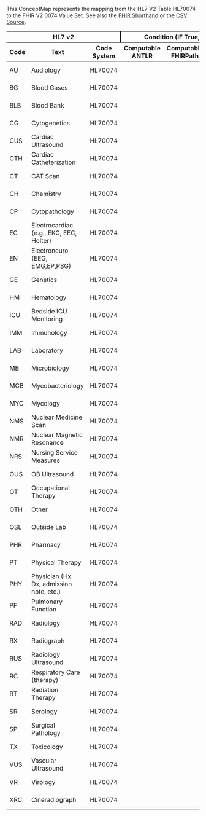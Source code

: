 
This ConceptMap represents the mapping from the HL7 V2 Table HL70074 to the FHIR V2 0074 Value Set. See also the <a href='https://github.com/HL7/v2-to-fhir/blob/master/tank/Table HL70074 to V2 0074.fsh'>FHIR Shorthand</a> or the <a href='https://github.com/HL7/v2-to-fhir/blob/master/mappings/codesystems/HL7 Concept Map_ DiagnosticServiceSection - Sheet1.csv'>CSV Source</a>.
<table class='grid'><thead>
<tr><th colspan='3' style='border-right: 2px solid black;'>HL7 v2</th><th colspan='3' style='border-right: 2px solid black;'>Condition (IF True, args)</th><th colspan='4'>HL7 FHIR</th><th rowspan='2'>Comments</th></tr>
<tr><th>Code</th><th>Text</th><th>Code System</th><th>Computable ANTLR</th><th>Computable FHIRPath</th><th>Narrative</th><th>Code</th><th>Proposed Extension</th><th>Display</th><th>Code System</th></tr></thead>
<tbody>
<tr><td>AU</td><td>Audiology</td><td style='border-right: 2px'>HL70074</td><td style='border-right: 2px'></td><td style='border-right: 2px'></td><td style='border-right: 2px'></td><td>AU</td><td style='border-right: 2px'></td><td>Audiology</td><td><a href='https://hl7.org/fhir/R4/v2/0074/index.html'>http://terminology.hl7.org/CodeSystem/v2-0074</a></td><td style='border-right: 2px'></td></tr>
<tr><td>BG</td><td>Blood Gases</td><td style='border-right: 2px'>HL70074</td><td style='border-right: 2px'></td><td style='border-right: 2px'></td><td style='border-right: 2px'></td><td>BG</td><td style='border-right: 2px'></td><td>Blood Gases</td><td><a href='https://hl7.org/fhir/R4/v2/0074/index.html'>http://terminology.hl7.org/CodeSystem/v2-0074</a></td><td style='border-right: 2px'></td></tr>
<tr><td>BLB</td><td>Blood Bank</td><td style='border-right: 2px'>HL70074</td><td style='border-right: 2px'></td><td style='border-right: 2px'></td><td style='border-right: 2px'></td><td>BLB</td><td style='border-right: 2px'></td><td>Blood Bank</td><td><a href='https://hl7.org/fhir/R4/v2/0074/index.html'>http://terminology.hl7.org/CodeSystem/v2-0074</a></td><td style='border-right: 2px'></td></tr>
<tr><td>CG</td><td>Cytogenetics</td><td style='border-right: 2px'>HL70074</td><td style='border-right: 2px'></td><td style='border-right: 2px'></td><td style='border-right: 2px'></td><td>CG</td><td style='border-right: 2px'></td><td>Cytogenetics</td><td><a href='https://hl7.org/fhir/R4/v2/0074/index.html'>http://terminology.hl7.org/CodeSystem/v2-0074</a></td><td style='border-right: 2px'></td></tr>
<tr><td>CUS</td><td>Cardiac Ultrasound</td><td style='border-right: 2px'>HL70074</td><td style='border-right: 2px'></td><td style='border-right: 2px'></td><td style='border-right: 2px'></td><td>CUS</td><td style='border-right: 2px'></td><td>Cardiac Ultrasound</td><td><a href='https://hl7.org/fhir/R4/v2/0074/index.html'>http://terminology.hl7.org/CodeSystem/v2-0074</a></td><td style='border-right: 2px'></td></tr>
<tr><td>CTH</td><td>Cardiac Catheterization</td><td style='border-right: 2px'>HL70074</td><td style='border-right: 2px'></td><td style='border-right: 2px'></td><td style='border-right: 2px'></td><td>CTH</td><td style='border-right: 2px'></td><td>Cardiac Catheterization</td><td><a href='https://hl7.org/fhir/R4/v2/0074/index.html'>http://terminology.hl7.org/CodeSystem/v2-0074</a></td><td style='border-right: 2px'></td></tr>
<tr><td>CT</td><td>CAT Scan</td><td style='border-right: 2px'>HL70074</td><td style='border-right: 2px'></td><td style='border-right: 2px'></td><td style='border-right: 2px'></td><td>CT</td><td style='border-right: 2px'></td><td>CAT Scan</td><td><a href='https://hl7.org/fhir/R4/v2/0074/index.html'>http://terminology.hl7.org/CodeSystem/v2-0074</a></td><td style='border-right: 2px'></td></tr>
<tr><td>CH</td><td>Chemistry</td><td style='border-right: 2px'>HL70074</td><td style='border-right: 2px'></td><td style='border-right: 2px'></td><td style='border-right: 2px'></td><td>CH</td><td style='border-right: 2px'></td><td>Chemistry</td><td><a href='https://hl7.org/fhir/R4/v2/0074/index.html'>http://terminology.hl7.org/CodeSystem/v2-0074</a></td><td style='border-right: 2px'></td></tr>
<tr><td>CP</td><td>Cytopathology</td><td style='border-right: 2px'>HL70074</td><td style='border-right: 2px'></td><td style='border-right: 2px'></td><td style='border-right: 2px'></td><td>CP</td><td style='border-right: 2px'></td><td>Cytopathology</td><td><a href='https://hl7.org/fhir/R4/v2/0074/index.html'>http://terminology.hl7.org/CodeSystem/v2-0074</a></td><td style='border-right: 2px'></td></tr>
<tr><td>EC</td><td>Electrocardiac (e.g., EKG, EEC, Holter)</td><td style='border-right: 2px'>HL70074</td><td style='border-right: 2px'></td><td style='border-right: 2px'></td><td style='border-right: 2px'></td><td>EC</td><td style='border-right: 2px'></td><td>Electrocardiac (e.g., EKG, EEC, Holter)</td><td><a href='https://hl7.org/fhir/R4/v2/0074/index.html'>http://terminology.hl7.org/CodeSystem/v2-0074</a></td><td style='border-right: 2px'></td></tr>
<tr><td>EN</td><td>Electroneuro (EEG, EMG,EP,PSG)</td><td style='border-right: 2px'>HL70074</td><td style='border-right: 2px'></td><td style='border-right: 2px'></td><td style='border-right: 2px'></td><td>EN</td><td style='border-right: 2px'></td><td>Electroneuro (EEG, EMG,EP,PSG)</td><td><a href='https://hl7.org/fhir/R4/v2/0074/index.html'>http://terminology.hl7.org/CodeSystem/v2-0074</a></td><td style='border-right: 2px'></td></tr>
<tr><td>GE</td><td>Genetics</td><td style='border-right: 2px'>HL70074</td><td style='border-right: 2px'></td><td style='border-right: 2px'></td><td style='border-right: 2px'></td><td>GE</td><td style='border-right: 2px'></td><td>Genetics</td><td><a href='https://hl7.org/fhir/R4/v2/0074/index.html'>http://terminology.hl7.org/CodeSystem/v2-0074</a></td><td style='border-right: 2px'></td></tr>
<tr><td>HM</td><td>Hematology</td><td style='border-right: 2px'>HL70074</td><td style='border-right: 2px'></td><td style='border-right: 2px'></td><td style='border-right: 2px'></td><td>HM</td><td style='border-right: 2px'></td><td>Hematology</td><td><a href='https://hl7.org/fhir/R4/v2/0074/index.html'>http://terminology.hl7.org/CodeSystem/v2-0074</a></td><td style='border-right: 2px'></td></tr>
<tr><td>ICU</td><td>Bedside ICU Monitoring</td><td style='border-right: 2px'>HL70074</td><td style='border-right: 2px'></td><td style='border-right: 2px'></td><td style='border-right: 2px'></td><td>ICU</td><td style='border-right: 2px'></td><td>Bedside ICU Monitoring</td><td><a href='https://hl7.org/fhir/R4/v2/0074/index.html'>http://terminology.hl7.org/CodeSystem/v2-0074</a></td><td style='border-right: 2px'></td></tr>
<tr><td>IMM</td><td>Immunology</td><td style='border-right: 2px'>HL70074</td><td style='border-right: 2px'></td><td style='border-right: 2px'></td><td style='border-right: 2px'></td><td>IMM</td><td style='border-right: 2px'></td><td>Immunology</td><td><a href='https://hl7.org/fhir/R4/v2/0074/index.html'>http://terminology.hl7.org/CodeSystem/v2-0074</a></td><td style='border-right: 2px'></td></tr>
<tr><td>LAB</td><td>Laboratory</td><td style='border-right: 2px'>HL70074</td><td style='border-right: 2px'></td><td style='border-right: 2px'></td><td style='border-right: 2px'></td><td>LAB</td><td style='border-right: 2px'></td><td>Laboratory</td><td><a href='https://hl7.org/fhir/R4/v2/0074/index.html'>http://terminology.hl7.org/CodeSystem/v2-0074</a></td><td style='border-right: 2px'></td></tr>
<tr><td>MB</td><td>Microbiology</td><td style='border-right: 2px'>HL70074</td><td style='border-right: 2px'></td><td style='border-right: 2px'></td><td style='border-right: 2px'></td><td>MB</td><td style='border-right: 2px'></td><td>Microbiology</td><td><a href='https://hl7.org/fhir/R4/v2/0074/index.html'>http://terminology.hl7.org/CodeSystem/v2-0074</a></td><td style='border-right: 2px'></td></tr>
<tr><td>MCB</td><td>Mycobacteriology</td><td style='border-right: 2px'>HL70074</td><td style='border-right: 2px'></td><td style='border-right: 2px'></td><td style='border-right: 2px'></td><td>MCB</td><td style='border-right: 2px'></td><td>Mycobacteriology</td><td><a href='https://hl7.org/fhir/R4/v2/0074/index.html'>http://terminology.hl7.org/CodeSystem/v2-0074</a></td><td style='border-right: 2px'></td></tr>
<tr><td>MYC</td><td>Mycology</td><td style='border-right: 2px'>HL70074</td><td style='border-right: 2px'></td><td style='border-right: 2px'></td><td style='border-right: 2px'></td><td>MYC</td><td style='border-right: 2px'></td><td>Mycology</td><td><a href='https://hl7.org/fhir/R4/v2/0074/index.html'>http://terminology.hl7.org/CodeSystem/v2-0074</a></td><td style='border-right: 2px'></td></tr>
<tr><td>NMS</td><td>Nuclear Medicine Scan</td><td style='border-right: 2px'>HL70074</td><td style='border-right: 2px'></td><td style='border-right: 2px'></td><td style='border-right: 2px'></td><td>NMS</td><td style='border-right: 2px'></td><td>Nuclear Medicine Scan</td><td><a href='https://hl7.org/fhir/R4/v2/0074/index.html'>http://terminology.hl7.org/CodeSystem/v2-0074</a></td><td style='border-right: 2px'></td></tr>
<tr><td>NMR</td><td>Nuclear Magnetic Resonance</td><td style='border-right: 2px'>HL70074</td><td style='border-right: 2px'></td><td style='border-right: 2px'></td><td style='border-right: 2px'></td><td>NMR</td><td style='border-right: 2px'></td><td>Nuclear Magnetic Resonance</td><td><a href='https://hl7.org/fhir/R4/v2/0074/index.html'>http://terminology.hl7.org/CodeSystem/v2-0074</a></td><td style='border-right: 2px'></td></tr>
<tr><td>NRS</td><td>Nursing Service Measures</td><td style='border-right: 2px'>HL70074</td><td style='border-right: 2px'></td><td style='border-right: 2px'></td><td style='border-right: 2px'></td><td>NRS</td><td style='border-right: 2px'></td><td>Nursing Service Measures</td><td><a href='https://hl7.org/fhir/R4/v2/0074/index.html'>http://terminology.hl7.org/CodeSystem/v2-0074</a></td><td style='border-right: 2px'></td></tr>
<tr><td>OUS</td><td>OB Ultrasound</td><td style='border-right: 2px'>HL70074</td><td style='border-right: 2px'></td><td style='border-right: 2px'></td><td style='border-right: 2px'></td><td>OUS</td><td style='border-right: 2px'></td><td>OB Ultrasound</td><td><a href='https://hl7.org/fhir/R4/v2/0074/index.html'>http://terminology.hl7.org/CodeSystem/v2-0074</a></td><td style='border-right: 2px'></td></tr>
<tr><td>OT</td><td>Occupational Therapy</td><td style='border-right: 2px'>HL70074</td><td style='border-right: 2px'></td><td style='border-right: 2px'></td><td style='border-right: 2px'></td><td>OT</td><td style='border-right: 2px'></td><td>Occupational Therapy</td><td><a href='https://hl7.org/fhir/R4/v2/0074/index.html'>http://terminology.hl7.org/CodeSystem/v2-0074</a></td><td style='border-right: 2px'></td></tr>
<tr><td>OTH</td><td>Other</td><td style='border-right: 2px'>HL70074</td><td style='border-right: 2px'></td><td style='border-right: 2px'></td><td style='border-right: 2px'></td><td>OTH</td><td style='border-right: 2px'></td><td>Other</td><td><a href='https://hl7.org/fhir/R4/v2/0074/index.html'>http://terminology.hl7.org/CodeSystem/v2-0074</a></td><td style='border-right: 2px'></td></tr>
<tr><td>OSL</td><td>Outside Lab</td><td style='border-right: 2px'>HL70074</td><td style='border-right: 2px'></td><td style='border-right: 2px'></td><td style='border-right: 2px'></td><td>OSL</td><td style='border-right: 2px'></td><td>Outside Lab</td><td><a href='https://hl7.org/fhir/R4/v2/0074/index.html'>http://terminology.hl7.org/CodeSystem/v2-0074</a></td><td style='border-right: 2px'></td></tr>
<tr><td>PHR</td><td>Pharmacy</td><td style='border-right: 2px'>HL70074</td><td style='border-right: 2px'></td><td style='border-right: 2px'></td><td style='border-right: 2px'></td><td>PHR</td><td style='border-right: 2px'></td><td>Pharmacy</td><td><a href='https://hl7.org/fhir/R4/v2/0074/index.html'>http://terminology.hl7.org/CodeSystem/v2-0074</a></td><td style='border-right: 2px'></td></tr>
<tr><td>PT</td><td>Physical Therapy</td><td style='border-right: 2px'>HL70074</td><td style='border-right: 2px'></td><td style='border-right: 2px'></td><td style='border-right: 2px'></td><td>PT</td><td style='border-right: 2px'></td><td>Physical Therapy</td><td><a href='https://hl7.org/fhir/R4/v2/0074/index.html'>http://terminology.hl7.org/CodeSystem/v2-0074</a></td><td style='border-right: 2px'></td></tr>
<tr><td>PHY</td><td>Physician (Hx. Dx, admission note, etc.)</td><td style='border-right: 2px'>HL70074</td><td style='border-right: 2px'></td><td style='border-right: 2px'></td><td style='border-right: 2px'></td><td>PHY</td><td style='border-right: 2px'></td><td>Physician (Hx. Dx, admission note, etc.)</td><td><a href='https://hl7.org/fhir/R4/v2/0074/index.html'>http://terminology.hl7.org/CodeSystem/v2-0074</a></td><td style='border-right: 2px'></td></tr>
<tr><td>PF</td><td>Pulmonary Function</td><td style='border-right: 2px'>HL70074</td><td style='border-right: 2px'></td><td style='border-right: 2px'></td><td style='border-right: 2px'></td><td>PF</td><td style='border-right: 2px'></td><td>Pulmonary Function</td><td><a href='https://hl7.org/fhir/R4/v2/0074/index.html'>http://terminology.hl7.org/CodeSystem/v2-0074</a></td><td style='border-right: 2px'></td></tr>
<tr><td>RAD</td><td>Radiology</td><td style='border-right: 2px'>HL70074</td><td style='border-right: 2px'></td><td style='border-right: 2px'></td><td style='border-right: 2px'></td><td>RAD</td><td style='border-right: 2px'></td><td>Radiology</td><td><a href='https://hl7.org/fhir/R4/v2/0074/index.html'>http://terminology.hl7.org/CodeSystem/v2-0074</a></td><td style='border-right: 2px'></td></tr>
<tr><td>RX</td><td>Radiograph</td><td style='border-right: 2px'>HL70074</td><td style='border-right: 2px'></td><td style='border-right: 2px'></td><td style='border-right: 2px'></td><td>RX</td><td style='border-right: 2px'></td><td>Radiograph</td><td><a href='https://hl7.org/fhir/R4/v2/0074/index.html'>http://terminology.hl7.org/CodeSystem/v2-0074</a></td><td style='border-right: 2px'></td></tr>
<tr><td>RUS</td><td>Radiology Ultrasound</td><td style='border-right: 2px'>HL70074</td><td style='border-right: 2px'></td><td style='border-right: 2px'></td><td style='border-right: 2px'></td><td>RUS</td><td style='border-right: 2px'></td><td>Radiology Ultrasound</td><td><a href='https://hl7.org/fhir/R4/v2/0074/index.html'>http://terminology.hl7.org/CodeSystem/v2-0074</a></td><td style='border-right: 2px'></td></tr>
<tr><td>RC</td><td>Respiratory Care (therapy)</td><td style='border-right: 2px'>HL70074</td><td style='border-right: 2px'></td><td style='border-right: 2px'></td><td style='border-right: 2px'></td><td>RC</td><td style='border-right: 2px'></td><td>Respiratory Care (therapy)</td><td><a href='https://hl7.org/fhir/R4/v2/0074/index.html'>http://terminology.hl7.org/CodeSystem/v2-0074</a></td><td style='border-right: 2px'></td></tr>
<tr><td>RT</td><td>Radiation Therapy</td><td style='border-right: 2px'>HL70074</td><td style='border-right: 2px'></td><td style='border-right: 2px'></td><td style='border-right: 2px'></td><td>RT</td><td style='border-right: 2px'></td><td>Radiation Therapy</td><td><a href='https://hl7.org/fhir/R4/v2/0074/index.html'>http://terminology.hl7.org/CodeSystem/v2-0074</a></td><td style='border-right: 2px'></td></tr>
<tr><td>SR</td><td>Serology</td><td style='border-right: 2px'>HL70074</td><td style='border-right: 2px'></td><td style='border-right: 2px'></td><td style='border-right: 2px'></td><td>SR</td><td style='border-right: 2px'></td><td>Serology</td><td><a href='https://hl7.org/fhir/R4/v2/0074/index.html'>http://terminology.hl7.org/CodeSystem/v2-0074</a></td><td style='border-right: 2px'></td></tr>
<tr><td>SP</td><td>Surgical Pathology</td><td style='border-right: 2px'>HL70074</td><td style='border-right: 2px'></td><td style='border-right: 2px'></td><td style='border-right: 2px'></td><td>SP</td><td style='border-right: 2px'></td><td>Surgical Pathology</td><td><a href='https://hl7.org/fhir/R4/v2/0074/index.html'>http://terminology.hl7.org/CodeSystem/v2-0074</a></td><td style='border-right: 2px'></td></tr>
<tr><td>TX</td><td>Toxicology</td><td style='border-right: 2px'>HL70074</td><td style='border-right: 2px'></td><td style='border-right: 2px'></td><td style='border-right: 2px'></td><td>TX</td><td style='border-right: 2px'></td><td>Toxicology</td><td><a href='https://hl7.org/fhir/R4/v2/0074/index.html'>http://terminology.hl7.org/CodeSystem/v2-0074</a></td><td style='border-right: 2px'></td></tr>
<tr><td>VUS</td><td>Vascular Ultrasound</td><td style='border-right: 2px'>HL70074</td><td style='border-right: 2px'></td><td style='border-right: 2px'></td><td style='border-right: 2px'></td><td>VUS</td><td style='border-right: 2px'></td><td>Vascular Ultrasound</td><td><a href='https://hl7.org/fhir/R4/v2/0074/index.html'>http://terminology.hl7.org/CodeSystem/v2-0074</a></td><td style='border-right: 2px'></td></tr>
<tr><td>VR</td><td>Virology</td><td style='border-right: 2px'>HL70074</td><td style='border-right: 2px'></td><td style='border-right: 2px'></td><td style='border-right: 2px'></td><td>VR</td><td style='border-right: 2px'></td><td>Virology</td><td><a href='https://hl7.org/fhir/R4/v2/0074/index.html'>http://terminology.hl7.org/CodeSystem/v2-0074</a></td><td style='border-right: 2px'></td></tr>
<tr><td>XRC</td><td>Cineradiograph</td><td style='border-right: 2px'>HL70074</td><td style='border-right: 2px'></td><td style='border-right: 2px'></td><td style='border-right: 2px'></td><td>XRC</td><td style='border-right: 2px'></td><td>Cineradiograph</td><td><a href='https://hl7.org/fhir/R4/v2/0074/index.html'>http://terminology.hl7.org/CodeSystem/v2-0074</a></td><td style='border-right: 2px'></td></tr>
</tbody></table>
